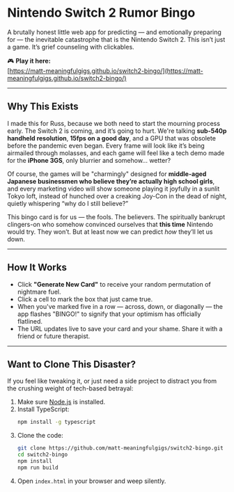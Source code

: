 # Nintendo Switch 2 Rumor Bingo

A brutally honest little web app for predicting — and emotionally preparing for — the inevitable catastrophe that is the Nintendo Switch 2. This isn’t just a game. It’s grief counseling with clickables.

🎮 **Play it here:**  
[https://matt-meaningfulgigs.github.io/switch2-bingo/](https://matt-meaningfulgigs.github.io/switch2-bingo/)

---

## Why This Exists

I made this for Russ, because we both need to start the mourning process early. The Switch 2 is coming, and it’s going to hurt. We're talking **sub-540p handheld resolution**, **15fps on a good day**, and a GPU that was obsolete before the pandemic even began. Every frame will look like it’s being airmailed through molasses, and each game will feel like a tech demo made for the **iPhone 3GS**, only blurrier and somehow... wetter?

Of course, the games will be "charmingly" designed for **middle-aged Japanese businessmen who believe they’re actually high school girls**, and every marketing video will show someone playing it joyfully in a sunlit Tokyo loft, instead of hunched over a creaking Joy-Con in the dead of night, quietly whispering “why do I still believe?”

This bingo card is for us — the fools. The believers. The spiritually bankrupt clingers-on who somehow convinced ourselves that **this time** Nintendo would try. They won’t. But at least now we can predict *how* they’ll let us down.

---

## How It Works

- Click **"Generate New Card"** to receive your random permutation of nightmare fuel.
- Click a cell to mark the box that just came true.
- When you've marked five in a row — across, down, or diagonally — the app flashes "BINGO!" to signify that your optimism has officially flatlined.
- The URL updates live to save your card and your shame. Share it with a friend or future therapist.

---

## Want to Clone This Disaster?

If you feel like tweaking it, or just need a side project to distract you from the crushing weight of tech-based betrayal:

1. Make sure [Node.js](https://nodejs.org) is installed.
2. Install TypeScript:
   ```bash
   npm install -g typescript
   ```
3. Clone the code:
   ```bash
   git clone https://github.com/matt-meaningfulgigs/switch2-bingo.git
   cd switch2-bingo
   npm install
   npm run build
   ```
4. Open `index.html` in your browser and weep silently.
